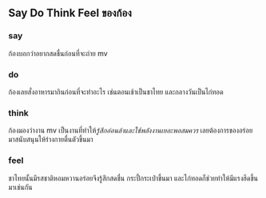 ## Say Do Think Feel ของก้อง
### say 
ก้องบอกว่าอยากสดชื่นก่อนที่จะถ่าย mv 
### do
ก้องเลยสั่งอาหารมากินก่อนที่จะทำอะไร เช่นตอนเช้าเป็นชาไทย และกลางวันเป็นไก่ทอด
### think
ก้องมองว่างาน mv เป็นงานที่ทำให้*รู้สึกอ่อนล้าและใช้พลังงานเยอะพอสมควร* เลยต้องการของอร่อยมาสนับสนุนให้ร่างกายตื่นตัวขึ้นมา
### feel
ชาไทยนั้นมีรสชาติหอมหวานอร่อยจึงรู้สึกสดชื่น กระปี้กระเป่าขึ้นมา และไก่ทอดก็ช่วยทำให้มีแรงฮึดขึ้นมาเช่นกัน 
